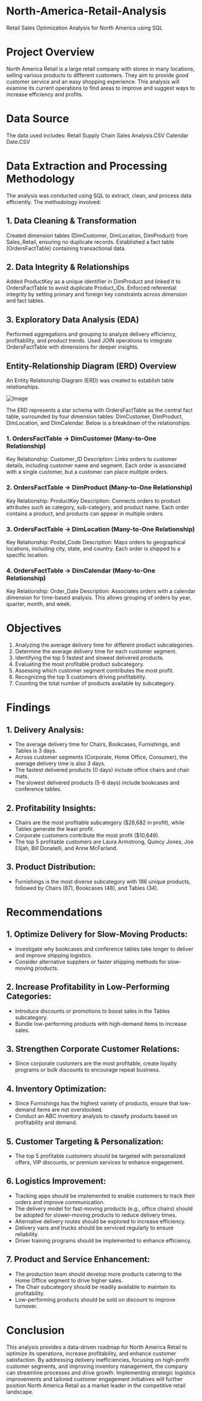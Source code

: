 # North-America-Retail-Analysis
Retail Sales Optimization Analysis for North America using SQL

# Project Overview
North America Retail is a large retail company with stores in many locations, selling various products to different customers. They aim to provide good customer service and an easy shopping experience. This analysis will examine its current operations to find areas to improve and suggest ways to increase efficiency and profits.

# Data Source
The data used includes:
  Retail Supply Chain Sales Analysis.CSV
  Calendar Date.CSV

# Data Extraction and Processing Methodology 
The analysis was conducted using SQL to extract, clean, and process data efficiently. The methodology involved:

## 1. Data Cleaning & Transformation
Created dimension tables (DimCustomer, DimLocation, DimProduct) from Sales_Retail, ensuring no duplicate records.
Established a fact table (OrdersFactTable) containing transactional data.

## 2. Data Integrity & Relationships
Added ProductKey as a unique identifier in DimProduct and linked it to OrdersFactTable to avoid duplicate Product_IDs.
Enforced referential integrity by setting primary and foreign key constraints across dimension and fact tables.

## 3. Exploratory Data Analysis (EDA)
Performed aggregations and grouping to analyze delivery efficiency, profitability, and product trends.
Used JOIN operations to integrate OrdersFactTable with dimensions for deeper insights.

## Entity-Relationship Diagram (ERD) Overview
An Entity Relationship Diagram (ERD) was created to establish table relationships.

![Image](https://github.com/user-attachments/assets/0dfa9229-68ae-4135-99dc-74b99122bfd3)

The ERD represents a star schema with OrdersFactTable as the central fact table, surrounded by four dimension tables: DimCustomer, DimProduct, DimLocation, and DimCalendar. Below is a breakdown of the relationships:
### 1. OrdersFactTable → DimCustomer (Many-to-One Relationship)
Key Relationship: Customer_ID
Description: Links orders to customer details, including customer name and segment. Each order is associated with a single customer, but a customer can place multiple orders.
### 2. OrdersFactTable → DimProduct (Many-to-One Relationship)
Key Relationship: ProductKey
Description: Connects orders to product attributes such as category, sub-category, and product name. Each order contains a product, and products can appear in multiple orders.
### 3. OrdersFactTable → DimLocation (Many-to-One Relationship)
Key Relationship: Postal_Code
Description: Maps orders to geographical locations, including city, state, and country. Each order is shipped to a specific location.
### 4. OrdersFactTable → DimCalendar (Many-to-One Relationship)
Key Relationship: Order_Date
Description: Associates orders with a calendar dimension for time-based analysis. This allows grouping of orders by year, quarter, month, and week.

# Objectives
1. Analyzing the average delivery time for different product subcategories.
2. Determine the average delivery time for each customer segment.
3. Identifying the top 5 fastest and slowest delivered products.
4. Evaluating the most profitable product subcategory.
5. Assessing which customer segment contributes the most profit.
6. Recognizing the top 5 customers driving profitability.
7. Counting the total number of products available by subcategory.

# Findings
## 1. Delivery Analysis:
  - The average delivery time for Chairs, Bookcases, Furnishings, and Tables is 3 days.
  - Across customer segments (Corporate, Home Office, Consumer), the average delivery time is also 3 days.
  - The fastest delivered products (0 days) include office chairs and chair mats.
  - The slowest delivered products (5-6 days) include bookcases and conference tables.

## 2. Profitability Insights:
  - Chairs are the most profitable subcategory ($26,682 in profit), while Tables generate the least profit.
  - Corporate customers contribute the most profit ($10,649).
  - The top 5 profitable customers are Laura Armstrong, Quincy Jones, Joe Elijah, Bill Donatelli, and Anne McFarland.

## 3. Product Distribution:
  - Furnishings is the most diverse subcategory with 186 unique products, followed by Chairs (87), Bookcases (48), and Tables (34).

# Recommendations
## 1. Optimize Delivery for Slow-Moving Products:
  - Investigate why bookcases and conference tables take longer to deliver and improve shipping logistics.
  - Consider alternative suppliers or faster shipping methods for slow-moving products.

## 2. Increase Profitability in Low-Performing Categories:
  - Introduce discounts or promotions to boost sales in the Tables subcategory.
  - Bundle low-performing products with high-demand items to increase sales.

## 3. Strengthen Corporate Customer Relations:
  - Since corporate customers are the most profitable, create loyalty programs or bulk discounts to encourage repeat business.

## 4. Inventory Optimization:
  - Since Furnishings has the highest variety of products, ensure that low-demand items are not overstocked.
  - Conduct an ABC inventory analysis to classify products based on profitability and demand.

## 5. Customer Targeting & Personalization:
  - The top 5 profitable customers should be targeted with personalized offers, VIP discounts, or premium services to enhance engagement.

## 6. Logistics Improvement:
  - Tracking apps should be implemented to enable customers to track their orders and improve communication.
  - The delivery model for fast-moving products (e.g., office chairs) should be adopted for slower-moving products to reduce delivery times.
  - Alternative delivery routes should be explored to increase efficiency.
  - Delivery vans and trucks should be serviced regularly to ensure reliability.
  - Driver training programs should be implemented to enhance efficiency.

## 7. Product and Service Enhancement:
  - The production team should develop more products catering to the Home Office segment to drive higher sales.
  - The Chair subcategory should be readily available to maintain its profitability.
  - Low-performing products should be sold on discount to improve turnover.

# Conclusion
This analysis provides a data-driven roadmap for North America Retail to optimize its operations, increase profitability, and enhance customer satisfaction. By addressing delivery inefficiencies, focusing on high-profit customer segments, and improving inventory management, the company can streamline processes and drive growth. Implementing strategic logistics improvements and tailored customer engagement initiatives will further position North America Retail as a market leader in the competitive retail landscape.
